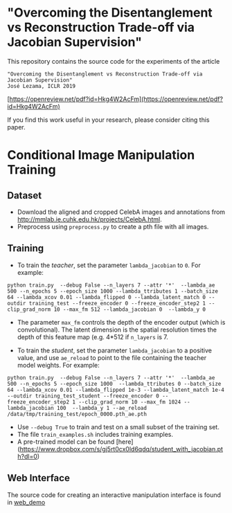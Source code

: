 # "Overcoming the Disentanglement vs Reconstruction Trade-off via Jacobian Supervision"

This repository contains the source code for the experiments of the article

    "Overcoming the Disentanglement vs Reconstruction Trade-off via Jacobian Supervision"
    José Lezama, ICLR 2019

[https://openreview.net/pdf?id=Hkg4W2AcFm](https://openreview.net/pdf?id=Hkg4W2AcFm)

If you find this work useful in your research, please consider citing this paper.


# Conditional Image Manipulation Training


## Dataset
* Download the aligned and cropped CelebA images and annotations from http://mmlab.ie.cuhk.edu.hk/projects/CelebA.html.
* Preprocess using ```preprocess.py``` to create a pth file with all images.


## Training
* To train the _teacher_, set the parameter `lambda_jacobian` to `0`. For example:
```
python train.py  --debug False --n_layers 7 --attr '*'  --lambda_ae 500 --n_epochs 5 --epoch_size 1000 --lambda_ttributes 1 --batch_size 64 --lambda_xcov 0.01 --lambda_flipped 0 --lambda_latent_match 0 --outdir training_test --freeze_encoder 0 --freeze_encoder_step2 1 --clip_grad_norm 10 --max_fm 512 --lambda_jacobian 0  --lambda_y 0 
```
* The parameter `max_fm` controls the depth of the encoder output (which is convolutional). The latent dimension is the spatial resolution times the depth of this feature map (e.g. 4*512 if `n_layers` is 7.

* To train the _student_, set the parameter `lambda_jacobian` to a positive value, and use `ae_reload` to point to the file containing the teacher model weights. For example:
```
python train.py  --debug False --n_layers 7 --attr '*'  --lambda_ae 500 --n_epochs 5 --epoch_size 1000  --lambda_ttributes 0 --batch_size 64 --lambda_xcov 0.01 --lambda_flipped 1e-3 --lambda_latent_match 1e-4 --outdir training_test_student --freeze_encoder 0 --freeze_encoder_step2 1 --clip_grad_norm 10 --max_fm 1024 --lambda_jacobian 100  --lambda_y 1 --ae_reload /data/tmp/training_test/epoch_0000.pth_ae.pth
```
* Use `--debug True` to train and test on a small subset of the training set.
* The file `train_examples.sh` includes training examples.
* A pre-trained model can be found [here] (https://www.dropbox.com/s/gj5rt0cx0ld6qdq/student_with_jacobian.pth?dl=0)

## Web Interface
The source code for creating an interactive manipulation interface is found in [web_demo](web_demo)

